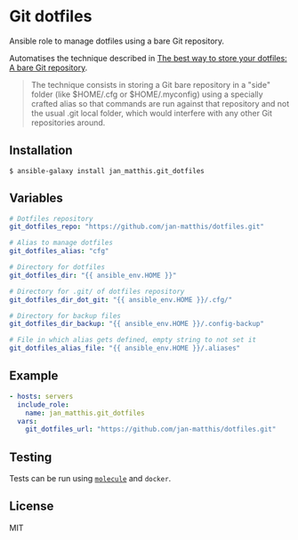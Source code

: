 # Git dotfiles

Ansible role to manage dotfiles using a bare Git repository.

Automatises the technique described in [The best way to store your dotfiles: A bare Git repository](https://www.atlassian.com/git/tutorials/dotfiles).

> The technique consists in storing a Git bare repository in a "side" folder (like $HOME/.cfg or $HOME/.myconfig) using a specially crafted alias so that commands are run against that repository and not the usual .git local folder, which would interfere with any other Git repositories around.


## Installation

```commandline
$ ansible-galaxy install jan_matthis.git_dotfiles
```

## Variables

```yaml
# Dotfiles repository
git_dotfiles_repo: "https://github.com/jan-matthis/dotfiles.git"

# Alias to manage dotfiles
git_dotfiles_alias: "cfg"

# Directory for dotfiles
git_dotfiles_dir: "{{ ansible_env.HOME }}"

# Directory for .git/ of dotfiles repository
git_dotfiles_dir_dot_git: "{{ ansible_env.HOME }}/.cfg/"

# Directory for backup files
git_dotfiles_dir_backup: "{{ ansible_env.HOME }}/.config-backup"

# File in which alias gets defined, empty string to not set it
git_dotfiles_alias_file: "{{ ansible_env.HOME }}/.aliases"
```


## Example

```yaml
- hosts: servers
  include_role:
    name: jan_matthis.git_dotfiles
  vars:
    git_dotfiles_url: "https://github.com/jan-matthis/dotfiles.git"
```


## Testing

Tests can be run using [`molecule`](https://molecule.readthedocs.io/en/latest/) and `docker`.


## License

MIT
